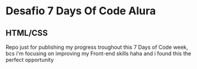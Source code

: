 <h1>Desafio 7 Days Of Code Alura</h1>
<h2>HTML/CSS</h2>
<p>Repo just for publishing my progress troughout this 7 Days of Code week, bcs i'm focusing on improving my Front-end skills haha and i found this the perfect opportunity</p>

